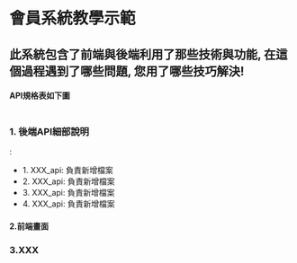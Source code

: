 <h1>會員系統教學示範</h1>
<h2>此系統包含了前端與後端利用了那些技術與功能, 在這個過程遇到了哪些問題, 您用了哪些技巧解決!</h2>
<h4>API規格表如下圖</h4>
<img src="https://webdemorichie.000webhostapp.com/git_file/mem.png" alt="">
<h3>1. 後端API細部說明</h3>:
<ul>
    <li>1. XXX_api: 負責新增檔案</li>
    <li>2. XXX_api: 負責新增檔案</li>
    <li>3. XXX_api: 負責新增檔案</li>
    <li>4. XXX_api: 負責新增檔案</li>
</ul>

<h4>2.前端畫面</h4>
<h3>3.XXX</h3>

